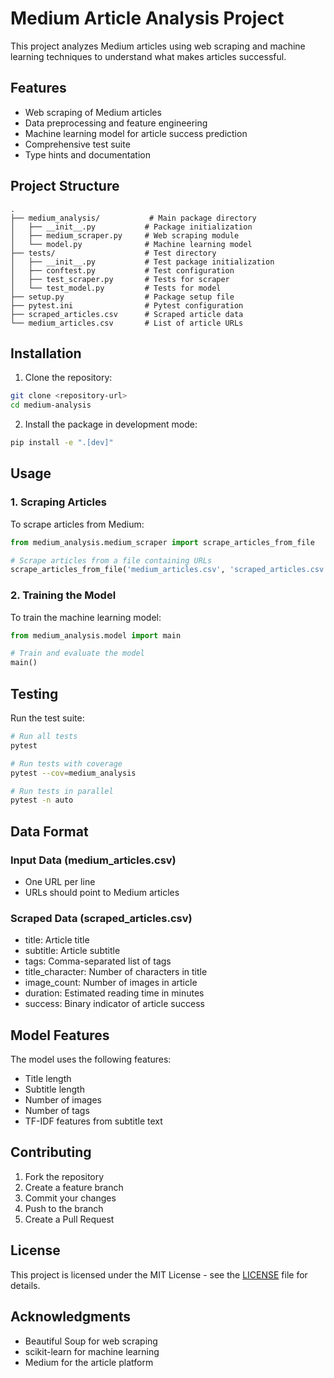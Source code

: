 # Medium Article Analysis Project

This project analyzes Medium articles using web scraping and machine learning techniques to understand what makes articles successful.

## Features

- Web scraping of Medium articles
- Data preprocessing and feature engineering
- Machine learning model for article success prediction
- Comprehensive test suite
- Type hints and documentation

## Project Structure

```
.
├── medium_analysis/           # Main package directory
│   ├── __init__.py           # Package initialization
│   ├── medium_scraper.py     # Web scraping module
│   └── model.py              # Machine learning model
├── tests/                    # Test directory
│   ├── __init__.py           # Test package initialization
│   ├── conftest.py           # Test configuration
│   ├── test_scraper.py       # Tests for scraper
│   └── test_model.py         # Tests for model
├── setup.py                  # Package setup file
├── pytest.ini                # Pytest configuration
├── scraped_articles.csv      # Scraped article data
└── medium_articles.csv       # List of article URLs
```

## Installation

1. Clone the repository:
```bash
git clone <repository-url>
cd medium-analysis
```

2. Install the package in development mode:
```bash
pip install -e ".[dev]"
```

## Usage

### 1. Scraping Articles

To scrape articles from Medium:

```python
from medium_analysis.medium_scraper import scrape_articles_from_file

# Scrape articles from a file containing URLs
scrape_articles_from_file('medium_articles.csv', 'scraped_articles.csv')
```

### 2. Training the Model

To train the machine learning model:

```python
from medium_analysis.model import main

# Train and evaluate the model
main()
```

## Testing

Run the test suite:

```bash
# Run all tests
pytest

# Run tests with coverage
pytest --cov=medium_analysis

# Run tests in parallel
pytest -n auto
```

## Data Format

### Input Data (medium_articles.csv)
- One URL per line
- URLs should point to Medium articles

### Scraped Data (scraped_articles.csv)
- title: Article title
- subtitle: Article subtitle
- tags: Comma-separated list of tags
- title_character: Number of characters in title
- image_count: Number of images in article
- duration: Estimated reading time in minutes
- success: Binary indicator of article success

## Model Features

The model uses the following features:
- Title length
- Subtitle length
- Number of images
- Number of tags
- TF-IDF features from subtitle text

## Contributing

1. Fork the repository
2. Create a feature branch
3. Commit your changes
4. Push to the branch
5. Create a Pull Request

## License

This project is licensed under the MIT License - see the [LICENSE](LICENSE) file for details.

## Acknowledgments

- Beautiful Soup for web scraping
- scikit-learn for machine learning
- Medium for the article platform 